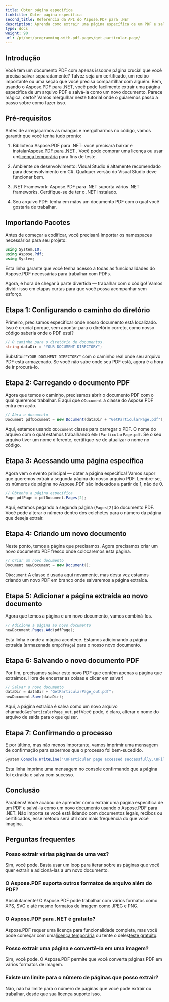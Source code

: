 ```yaml
---
title: Obter página específica
linktitle: Obter página específica
second_title: Referência da API do Aspose.PDF para .NET
description: Aprenda como extrair uma página específica de um PDF e salvá-la como um novo documento usando o Aspose.PDF para .NET neste guia passo a passo.
type: docs
weight: 90
url: /pt/net/programming-with-pdf-pages/get-particular-page/
---
```

## Introdução

 Você tem um documento PDF com apenas isso*one* página crucial que você precisa salvar separadamente? Talvez seja um certificado, um recibo importante ou uma seção que você precisa compartilhar com alguém. Bem, usando o Aspose.PDF para .NET, você pode facilmente extrair uma página específica de um arquivo PDF e salvá-la como um novo documento. Parece mágica, certo? Vamos mergulhar neste tutorial onde o guiaremos passo a passo sobre como fazer isso.

## Pré-requisitos

Antes de arregaçarmos as mangas e mergulharmos no código, vamos garantir que você tenha tudo pronto:

1.  Biblioteca Aspose.PDF para .NET: você precisará baixar e instalar[Aspose.PDF para .NET](https://releases.aspose.com/pdf/net/) . Você pode comprar uma licença ou usar um[licença temporária](https://purchase.aspose.com/temporary-license/) para fins de teste.
   
2. Ambiente de desenvolvimento: Visual Studio é altamente recomendado para desenvolvimento em C#. Qualquer versão do Visual Studio deve funcionar bem.

3. .NET Framework: Aspose.PDF para .NET suporta vários .NET frameworks. Certifique-se de ter o .NET instalado.

4. Seu arquivo PDF: tenha em mãos um documento PDF com o qual você gostaria de trabalhar.

## Importando Pacotes

Antes de começar a codificar, você precisará importar os namespaces necessários para seu projeto:

```csharp
using System.IO;
using Aspose.Pdf;
using System;
```

Esta linha garante que você tenha acesso a todas as funcionalidades do Aspose.PDF necessárias para trabalhar com PDFs.

Agora, é hora de chegar à parte divertida — trabalhar com o código! Vamos dividir isso em etapas curtas para que você possa acompanhar sem esforço.

## Etapa 1: Configurando o caminho do diretório

Primeiro, precisamos especificar onde nosso documento está localizado. Isso é crucial porque, sem apontar para o diretório correto, como nosso código saberia onde o PDF está?

```csharp
// O caminho para o diretório de documentos.
string dataDir = "YOUR DOCUMENT DIRECTORY";
```

 Substituir`"YOUR DOCUMENT DIRECTORY"` com o caminho real onde seu arquivo PDF está armazenado. Se você não sabe onde seu PDF está, agora é a hora de ir procurá-lo.

## Etapa 2: Carregando o documento PDF

 Agora que temos o caminho, precisamos abrir o documento PDF com o qual queremos trabalhar. É aqui que o`Document` a classe do Aspose.PDF entra em ação.

```csharp
// Abra o documento
Document pdfDocument = new Document(dataDir + "GetParticularPage.pdf");
```

 Aqui, estamos usando o`Document` classe para carregar o PDF. O nome do arquivo com o qual estamos trabalhando é`GetParticularPage.pdf`. Se o seu arquivo tiver um nome diferente, certifique-se de atualizar o nome no código.

## Etapa 3: Acessando uma página específica

Agora vem o evento principal — obter a página específica! Vamos supor que queremos extrair a segunda página do nosso arquivo PDF. Lembre-se, os números de página no Aspose.PDF são indexados a partir de 1, não de 0.

```csharp
// Obtenha a página específica
Page pdfPage = pdfDocument.Pages[2];
```

Aqui, estamos pegando a segunda página (`Pages[2]`do documento PDF. Você pode alterar o número dentro dos colchetes para o número da página que deseja extrair.

## Etapa 4: Criando um novo documento

Neste ponto, temos a página que precisamos. Agora precisamos criar um novo documento PDF fresco onde colocaremos esta página.

```csharp
// Criar um novo documento
Document newDocument = new Document();
```

 O`Document` A classe é usada aqui novamente, mas desta vez estamos criando um novo PDF em branco onde salvaremos a página extraída.

## Etapa 5: Adicionar a página extraída ao novo documento

Agora que temos a página e um novo documento, vamos combiná-los.

```csharp
// Adicione a página ao novo documento
newDocument.Pages.Add(pdfPage);
```

 Esta linha é onde a mágica acontece. Estamos adicionando a página extraída (armazenada em`pdfPage`) para o nosso novo documento.

## Etapa 6: Salvando o novo documento PDF

Por fim, precisamos salvar este novo PDF que contém apenas a página que extraímos. Hora de encerrar as coisas e clicar em salvar!

```csharp
// Salvar o novo documento
dataDir = dataDir + "GetParticularPage_out.pdf";
newDocument.Save(dataDir);
```

 Aqui, a página extraída é salva como um novo arquivo chamado`GetParticularPage_out.pdf`Você pode, é claro, alterar o nome do arquivo de saída para o que quiser. 

## Etapa 7: Confirmando o processo

E por último, mas não menos importante, vamos imprimir uma mensagem de confirmação para sabermos que o processo foi bem-sucedido.

```csharp
System.Console.WriteLine("\nParticular page accessed successfully.\nFile saved at " + dataDir);
```

Esta linha imprime uma mensagem no console confirmando que a página foi extraída e salva com sucesso.

## Conclusão

Parabéns! Você acabou de aprender como extrair uma página específica de um PDF e salvá-la como um novo documento usando o Aspose.PDF para .NET. Não importa se você está lidando com documentos legais, recibos ou certificados, esse método será útil com mais frequência do que você imagina.

## Perguntas frequentes

### Posso extrair várias páginas de uma vez?  
Sim, você pode. Basta usar um loop para iterar sobre as páginas que você quer extrair e adicioná-las a um novo documento.

### O Aspose.PDF suporta outros formatos de arquivo além do PDF?  
Absolutamente! O Aspose.PDF pode trabalhar com vários formatos como XPS, SVG e até mesmo formatos de imagem como JPEG e PNG.

### O Aspose.PDF para .NET é gratuito?  
 Aspose.PDF requer uma licença para funcionalidade completa, mas você pode começar com uma[licença temporária](https://purchase.aspose.com/temporary-license/) ou tente o deles[teste gratuito](https://releases.aspose.com/).

### Posso extrair uma página e convertê-la em uma imagem?  
Sim, você pode. O Aspose.PDF permite que você converta páginas PDF em vários formatos de imagem.

### Existe um limite para o número de páginas que posso extrair?  
Não, não há limite para o número de páginas que você pode extrair ou trabalhar, desde que sua licença suporte isso.